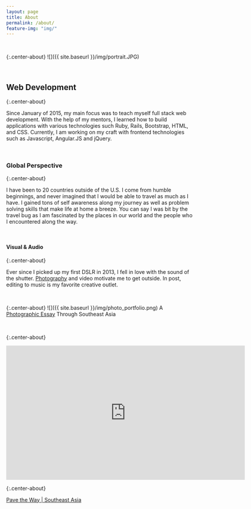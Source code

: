```yaml
---
layout: page
title: About
permalink: /about/
feature-img: "img/"
---
```

<br>

{:.center-about}
![]({{ site.baseurl }}/img/portrait.JPG)

<br>

<h2 class="heading">Web Development</h2>

{:.center-about}
<p>Since January of 2015, my main focus was to teach myself full stack web development. With the help of my mentors, I learned how to build applications with various technologies such Ruby, Rails, Bootstrap, HTML, and CSS. Currently, I am working on my craft with frontend technologies such as Javascript, Angular.JS and jQuery.</p>

<br>

<h3 class="heading">Global Perspective</h3>

{:.center-about}
<p>I have been to 20 countries outside of the U.S. I come from humble beginnings, and never imagined that I would be able to travel as much as I have. I gained tons of self awareness along my journey as well as problem solving skills that make life at home a breeze. You can say I was bit by the travel bug as I am fascinated by the places in our world and the people who I encountered along the way.</p>

<br>

<h4 class="heading">Visual & Audio</h4>

{:.center-about}
<p>Ever since I picked up my first DSLR in 2013, I fell in love with the sound of the shutter. <a href="http://stillandmotion.herokuapp.com">Photography</a> and video motivate me to get outside. In post, editing to music is my favorite creative outlet. </p>

<br>

{:.center-about}
![]({{ site.baseurl }}/img/photo_portfolio.png)
A <a href="http://stillandmotion.herokuapp.com">Photographic Essay</a> Through Southeast Asia

<br>

{:.center-about}
<div class="videoWrapper">
    <!-- Copy & Pasted from YouTube -->
    <iframe src="https://player.vimeo.com/video/159839560" width="640" height="360" frameborder="0"  webkitallowfullscreen mozallowfullscreen allowfullscreen></iframe>
</div>

{:.center-about}
<p><a href="https://vimeo.com/159839560">Pave the Way | Southeast Asia</a>

<br>
